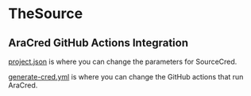 # TheSource
AraCred GitHub Actions Integration
---

[project.json](https://github.com/aracred/TheSource/blob/master/project.json) is where you can change the parameters for SourceCred.

[generate-cred.yml](https://github.com/aracred/TheSource/blob/master/.github/workflows/generate-cred.yml) is where you can change the GitHub actions that run AraCred.

